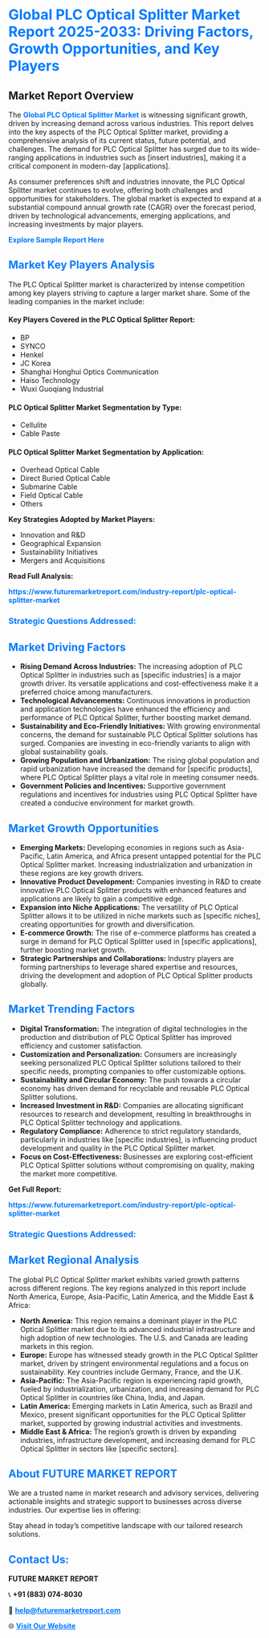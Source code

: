 <h1 style="color: #007BFF;">Global PLC Optical Splitter Market Report 2025-2033: Driving Factors, Growth Opportunities, and Key Players</h1>

<section id="overview">
<h2>Market Report Overview</h2>
<p>The <a href="https://www.futuremarketreport.com/industry-report/plc-optical-splitter-market" style="color: #007BFF; text-decoration: none;"><strong>Global PLC Optical Splitter Market</strong></a> is witnessing significant growth, driven by increasing demand across various industries. This report delves into the key aspects of the PLC Optical Splitter market, providing a comprehensive analysis of its current status, future potential, and challenges. The demand for PLC Optical Splitter has surged due to its wide-ranging applications in industries such as [insert industries], making it a critical component in modern-day [applications].</p>
<p>As consumer preferences shift and industries innovate, the PLC Optical Splitter market continues to evolve, offering both challenges and opportunities for stakeholders. The global market is expected to expand at a substantial compound annual growth rate (CAGR) over the forecast period, driven by technological advancements, emerging applications, and increasing investments by major players.</p>
</section>

<section id="overview">
<p><a href="https://www.futuremarketreport.com/request-sample/reportId=34995" style="color: #007BFF; text-decoration: none;"><strong>Explore Sample Report Here</strong></a></p>
</section>

<section id="key-players">
<h2 style="color: #007BFF;">Market Key Players Analysis</h2>
<p>The PLC Optical Splitter market is characterized by intense competition among key players striving to capture a larger market share. Some of the leading companies in the market include:</p>
<h4>Key Players Covered in the PLC Optical Splitter Report:</h4>
<ul><li>BP</li><li>SYNCO</li><li>Henkel</li><li>JC Korea</li><li>Shanghai Honghui Optics Communication</li><li>Haiso Technology</li><li>Wuxi Guoqiang Industrial</li></ul>
<h4>PLC Optical Splitter Market Segmentation by Type:</h4>
<ul><li>Cellulite</li><li>Cable Paste</li></ul>

<h4>PLC Optical Splitter Market Segmentation by Application:</h4>
<ul><li>Overhead Optical Cable</li><li>Direct Buried Optical Cable</li><li>Submarine Cable</li><li>Field Optical Cable</li><li>Others</li></ul>
<p><strong>Key Strategies Adopted by Market Players:</strong></p>
<ul>
<li>Innovation and R&D</li>
<li>Geographical Expansion</li>
<li>Sustainability Initiatives</li>
<li>Mergers and Acquisitions</li>
</ul>
</section>

<section>
<p><strong>Read Full Analysis: </strong></p><a href="https://www.futuremarketreport.com/industry-report/plc-optical-splitter-market" style="color: #007BFF; text-decoration: none;"><strong>https://www.futuremarketreport.com/industry-report/plc-optical-splitter-market</strong></a>
<h3 style="color: #007BFF;">Strategic Questions Addressed:</h3>
</section>

<section id="driving-factors">
<h2 style="color: #007BFF;">Market Driving Factors</h2>
<ul>
<li><strong>Rising Demand Across Industries:</strong> The increasing adoption of PLC Optical Splitter in industries such as [specific industries] is a major growth driver. Its versatile applications and cost-effectiveness make it a preferred choice among manufacturers.</li>
<li><strong>Technological Advancements:</strong> Continuous innovations in production and application technologies have enhanced the efficiency and performance of PLC Optical Splitter, further boosting market demand.</li>
<li><strong>Sustainability and Eco-Friendly Initiatives:</strong> With growing environmental concerns, the demand for sustainable PLC Optical Splitter solutions has surged. Companies are investing in eco-friendly variants to align with global sustainability goals.</li>
<li><strong>Growing Population and Urbanization:</strong> The rising global population and rapid urbanization have increased the demand for [specific products], where PLC Optical Splitter plays a vital role in meeting consumer needs.</li>
<li><strong>Government Policies and Incentives:</strong> Supportive government regulations and incentives for industries using PLC Optical Splitter have created a conducive environment for market growth.</li>
</ul>
</section>

<section id="growth-opportunities">
<h2 style="color: #007BFF;">Market Growth Opportunities</h2>
<ul>
<li><strong>Emerging Markets:</strong> Developing economies in regions such as Asia-Pacific, Latin America, and Africa present untapped potential for the PLC Optical Splitter market. Increasing industrialization and urbanization in these regions are key growth drivers.</li>
<li><strong>Innovative Product Development:</strong> Companies investing in R&D to create innovative PLC Optical Splitter products with enhanced features and applications are likely to gain a competitive edge.</li>
<li><strong>Expansion into Niche Applications:</strong> The versatility of PLC Optical Splitter allows it to be utilized in niche markets such as [specific niches], creating opportunities for growth and diversification.</li>
<li><strong>E-commerce Growth:</strong> The rise of e-commerce platforms has created a surge in demand for PLC Optical Splitter used in [specific applications], further boosting market growth.</li>
<li><strong>Strategic Partnerships and Collaborations:</strong> Industry players are forming partnerships to leverage shared expertise and resources, driving the development and adoption of PLC Optical Splitter products globally.</li>
</ul>
</section>

<section id="trending-factors">
<h2 style="color: #007BFF;">Market Trending Factors</h2>
<ul>
<li><strong>Digital Transformation:</strong> The integration of digital technologies in the production and distribution of PLC Optical Splitter has improved efficiency and customer satisfaction.</li>
<li><strong>Customization and Personalization:</strong> Consumers are increasingly seeking personalized PLC Optical Splitter solutions tailored to their specific needs, prompting companies to offer customizable options.</li>
<li><strong>Sustainability and Circular Economy:</strong> The push towards a circular economy has driven demand for recyclable and reusable PLC Optical Splitter solutions.</li>
<li><strong>Increased Investment in R&D:</strong> Companies are allocating significant resources to research and development, resulting in breakthroughs in PLC Optical Splitter technology and applications.</li>
<li><strong>Regulatory Compliance:</strong> Adherence to strict regulatory standards, particularly in industries like [specific industries], is influencing product development and quality in the PLC Optical Splitter market.</li>
<li><strong>Focus on Cost-Effectiveness:</strong> Businesses are exploring cost-efficient PLC Optical Splitter solutions without compromising on quality, making the market more competitive.</li>
</ul>
</section>

<section>
<p><strong>Get Full Report: </strong></p><a href="https://www.futuremarketreport.com/industry-report/plc-optical-splitter-market" style="color: #007BFF; text-decoration: none;"><strong>https://www.futuremarketreport.com/industry-report/plc-optical-splitter-market</strong></a>
<h3 style="color: #007BFF;">Strategic Questions Addressed:</h3>
</section>


<section id="regional-analysis">
<h2 style="color: #007BFF;">Market Regional Analysis</h2>
<p>The global PLC Optical Splitter market exhibits varied growth patterns across different regions. The key regions analyzed in this report include North America, Europe, Asia-Pacific, Latin America, and the Middle East & Africa:</p>
<ul>
<li><strong>North America:</strong> This region remains a dominant player in the PLC Optical Splitter market due to its advanced industrial infrastructure and high adoption of new technologies. The U.S. and Canada are leading markets in this region.</li>
<li><strong>Europe:</strong> Europe has witnessed steady growth in the PLC Optical Splitter market, driven by stringent environmental regulations and a focus on sustainability. Key countries include Germany, France, and the U.K.</li>
<li><strong>Asia-Pacific:</strong> The Asia-Pacific region is experiencing rapid growth, fueled by industrialization, urbanization, and increasing demand for PLC Optical Splitter in countries like China, India, and Japan.</li>
<li><strong>Latin America:</strong> Emerging markets in Latin America, such as Brazil and Mexico, present significant opportunities for the PLC Optical Splitter market, supported by growing industrial activities and investments.</li>
<li><strong>Middle East & Africa:</strong> The region’s growth is driven by expanding industries, infrastructure development, and increasing demand for PLC Optical Splitter in sectors like [specific sectors].</li>
</ul>
</section>

<footer>
<h2 style="color: #007BFF;">About FUTURE MARKET REPORT</h2>
<p>We are a trusted name in market research and advisory services, delivering actionable insights and strategic support to businesses across diverse industries. Our expertise lies in offering:</p>

<p>Stay ahead in today’s competitive landscape with our tailored research solutions.</p>

<h2 style="color: #007BFF;">Contact Us:</h2>
<p><strong>FUTURE MARKET REPORT</strong></p>
<p>📞 <strong>+91 (883) 074-8030</strong></p>
<p>📧 <strong><a href="mailto:help@futuremarketreport.com" style="color: #007BFF;">help@futuremarketreport.com</a></strong></p>
<p>🌐 <strong><a href="https://www.futuremarketreport.com/" style="color: #007BFF;">Visit Our Website</a></strong></p>
</footer>